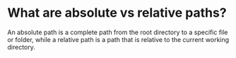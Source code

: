 # What are absolute vs relative paths?
An absolute path is a complete path from the root directory to a specific file or folder, while a relative path is a path that is relative to the current working directory.